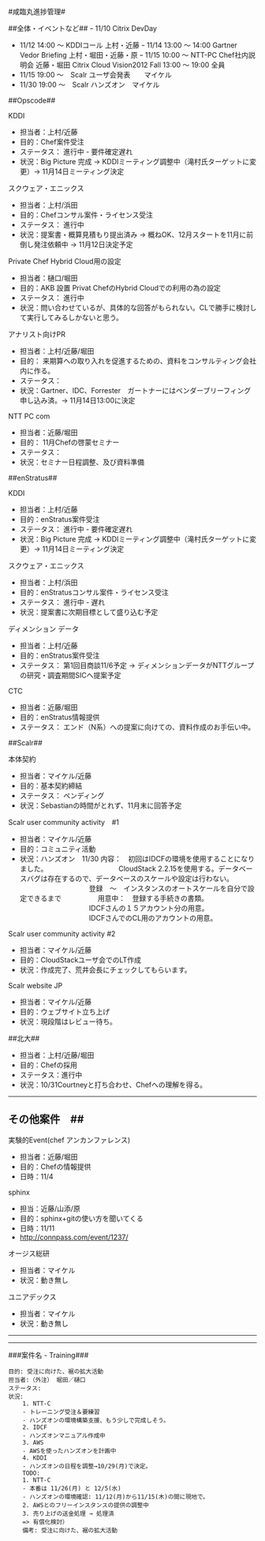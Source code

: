 #咸臨丸進捗管理#

##全体・イベントなど##
ｰ 11/10     Citrix DevDay
- 11/12    14:00 〜   KDDIコール   上村・近藤
ｰ 11/14    13:00 〜 14:00  Gartner Vedor Briefing  上村・堀田・近藤・原
ｰ 11/15    10:00 〜  NTT-PC Chef社内説明会    近藤・堀田
				Citrix Cloud Vision2012 Fall  13:00 〜 19:00    全員
- 11/15    19:00 〜　Scalr ユーザ会発表　　マイケル
- 11/30    19:00 〜　Scalr ハンズオン　マイケル
				
##Opscode##

KDDI

- 担当者：上村/近藤
- 目的：Chef案件受注
- ステータス： 進行中 - 要件確定遅れ
- 状況：Big Picture 完成 → KDDIミーティング調整中（滝村氏ターゲットに変更）→ 11月14日ミーティング決定

スクウェア・エニックス

- 担当者：上村/浜田
- 目的：Chefコンサル案件・ライセンス受注
- ステータス： 進行中 
- 状況：提案書・概算見積もり提出済み → 概ねOK、12月スタートを11月に前倒し発注依頼中 → 11月12日決定予定


Private Chef Hybrid Cloud用の設定

- 担当者：樋口/堀田
- 目的：AKB 設置 Privat ChefのHybrid Cloudでの利用の為の設定
- ステータス： 進行中 
- 状況：問い合わせているが、具体的な回答がもられない。CLで勝手に検討して実行してみるしかないと思う。

アナリスト向けPR

- 担当者：上村/近藤/堀田
- 目的： 来期算への取り入れを促進するための、資料をコンサルティング会社内に作る。
- ステータス： 
- 状況：Gartner、IDC、Forrester　ガートナーにはベンダーブリーフィング申し込み済。→ 11月14日13:00に決定

NTT PC com

- 担当者：近藤/堀田
- 目的： 11月Chefの啓蒙セミナー
- ステータス： 
- 状況：セミナー日程調整、及び資料準備

##enStratus##

KDDI

- 担当者：上村/近藤
- 目的：enStratus案件受注
- ステータス： 進行中 - 要件確定遅れ
- 状況：Big Picture 完成 → KDDIミーティング調整中（滝村氏ターゲットに変更）→ 11月14日ミーティング決定

スクウェア・エニックス

- 担当者：上村/浜田
- 目的：enStratusコンサル案件・ライセンス受注
- ステータス： 進行中 - 遅れ
- 状況：提案書に次期目標として盛り込む予定

ディメンション データ

- 担当者：上村/近藤
- 目的：enStratus案件受注
- ステータス： 第1回目商談11/6予定 → ディメンションデータがNTTグループの研究・調査期間SICへ提案予定

CTC

- 担当者：近藤/堀田
- 目的：enStratus情報提供
- ステータス： エンド（N系）への提案に向けての、資料作成のお手伝い中。

##Scalr##

本体契約

- 担当者：マイケル/近藤
- 目的：基本契約締結
- ステータス： ペンディング
- 状況：Sebastianの時間がとれず、11月末に回答予定

Scalr user community activity　#1

- 担当者：マイケル/近藤
- 目的：コミュニティ活動
- 状況：ハンズオン　11/30
        内容：　初回はIDCFの環境を使用することになりました。
　　　　　　　　　　CloudStack 2.2.15を使用する。データベースバグは存在するので、データベースのスケールや設定は行わない。
　　　　　　　　　　登録　〜　インスタンスのオートスケールを自分で設定できるまで
　　　　　用意中：　登録する手続きの書類。
　　　　　　　　　　IDCFさんの１５アカウント分の用意。
　　　　　　　　　　IDCFさんでのCL用のアカウントの用意。

Scalr user community activity #2

- 担当者：マイケル/近藤
- 目的：CloudStackユーザ会でのLT作成
- 状況：作成完了、荒井会長にチェックしてもらいます。

Scalr website JP

- 担当者：マイケル/近藤
- 目的：ウェブサイト立ち上げ
- 状況：現段階はレビュー待ち。

##北大##

- 担当者：上村/近藤/堀田
- 目的：Chefの採用
- ステータス：進行中
- 状況：10/31Courtneyと打ち合わせ、Chefへの理解を得る。

---

## その他案件　##

実験的Event(chef アンカンファレンス)

- 担当者：近藤/堀田
- 目的：Chefの情報提供
- 日時：11/4

sphinx

- 担当：近藤/山添/原
- 目的：sphinx+gitの使い方を聞いてくる
- 日時：11/11
- http://connpass.com/event/1237/

オージス総研

- 担当者：マイケル
- 状況：動き無し

ユニアデックス

- 担当者：マイケル
- 状況：動き無し


---

---

###案件名 - Training###

    目的: 受注に向けた、裾の拡大活動
    担当者:（外注） 堀田／樋口
    ステータス:
    状況:
        1. NTT-C
        - トレーニング受注＆要練習
        - ハンズオンの環境構築支援、もう少しで完成しそう。
        2. IDCF
        - ハンズオンマニュアル作成中　
        3. AWS
        - AWSを使ったハンズオンを計画中
        4. KDDI
        - ハンズオンの日程を調整→10/29(月)で決定。
        TODO:
        1. NTT-C
        - 本番は 11/26(月) と 12/5(水)
        - ハンズオンの環境確認: 11/12(月)から11/15(木)の間に現地で。
        2. AWSとのフリーインスタンスの提供の調整中
        3. 売り上げの送金処理 → 処理済
        => 有償化検討）
        備考: 受注に向けた、裾の拡大活動

